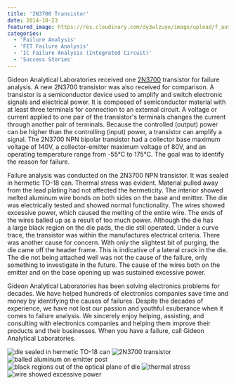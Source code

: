 ```yaml
---
title: '2N3700 Transistor'
date: 2014-10-23
featured_image: https://res.cloudinary.com/dy3wlzuye/image/upload/f_auto,c_scale,w_250/v1/GideonLabs/hermetic-TO-18-can.jpg
categories:
  - 'Failure Analysis'
  - 'FET Failure Analysis'
  - 'IC Failure Analysis (Integrated Circuit)'
  - 'Success Stories'
---
```


Gideon Analytical Laboratories received one [2N3700](http://www.datasheetcatalog.com/datasheets_pdf/2/N/3/7/2N3700.shtml) transistor for failure analysis. A new 2N3700 transistor was also received for comparison. A transistor is a semiconductor device used to amplify and switch electronic signals and electrical power. It is composed of semiconductor material with at least three terminals for connection to an external circuit. A voltage or current applied to one pair of the transistor's terminals changes the current through another pair of terminals. Because the controlled (output) power can be higher than the controlling (input) power, a transistor can amplify a signal. The 2N3700 NPN bipolar transistor had a collector base maximum voltage of 140V, a collector-emitter maximum voltage of 80V, and an operating temperature range from -55°C to 175°C. The goal was to identify the reason for failure.

Failure analysis was conducted on the 2N3700 NPN transistor. It was sealed in hermetic TO-18 can. Thermal stress was evident. Material pulled away from the lead plating had not affected the hermeticity. The interior showed melted aluminum wire bonds on both sides on the base and emitter. The die was electrically tested and showed normal functionality. The wires showed excessive power, which caused the melting of the entire wire. The ends of the wires balled up as a result of too much power. Although the die has a large black region on the die pads, the die still operated. Under a curve trace, the transistor was within the manufactures electrical criteria. There was another cause for concern. With only the slightest bit of purging, the die came off the header frame. This is indicative of a lateral crack in the die. The die not being attached well was not the cause of the failure, only something to investigate in the future. The cause of the wires both on the emitter and on the base opening up was sustained excessive power.

Gideon Analytical Laboratories has been solving electronics problems for decades. We have helped hundreds of electronics companies save time and money by identifying the causes of failures. Despite the decades of experience, we have not lost our passion and youthful exuberance when it comes to failure analysis. We sincerely enjoy helping, assisting, and consulting with electronics companies and helping them improve their products and their businesses. When you have a failure, call Gideon Analytical Laboratories.

![die sealed in hermetic TO-18 can](https://res.cloudinary.com/dy3wlzuye/image/upload/f_auto,c_scale,w_300/GideonLabs/hermetic-TO-18-can.jpg 'die sealed in hermetic TO-18 can')
![2N3700 transistor](https://res.cloudinary.com/dy3wlzuye/image/upload/f_auto,c_scale,w_300/GideonLabs/2N3700-transistor.jpg '2N3700 transistor')
![balled aluminum on emitter post](https://res.cloudinary.com/dy3wlzuye/image/upload/f_auto,c_scale,w_300/GideonLabs/balled-aluminum-on-emitter-post.jpg 'balled aluminum on emitter post')
![black regions out of the optical plane of die](https://res.cloudinary.com/dy3wlzuye/image/upload/f_auto,c_scale,w_300/GideonLabs/black-regions-out-of-the-optical-plane-of-die.jpg 'black regions out of the optical plane of die')
![thermal stress](https://res.cloudinary.com/dy3wlzuye/image/upload/f_auto,c_scale,w_300/GideonLabs/thermal-stress.jpg 'thermal stress')
![wire showed excessive power](https://res.cloudinary.com/dy3wlzuye/image/upload/f_auto,c_scale,w_300/GideonLabs/wire-showed-excessive-power.jpg 'wire showed excessive power')
